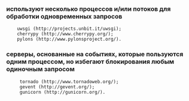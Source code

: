 ### используют несколько процессов и/или потоков для обработки одновременных запросов
```
    uwsgi (http://projects.unbit.it/uwsgi);
    cherrypy (http://www.cherrypy.org/);
    pylons (http://www.pylonsproject.org/).
```

### серверы, основанные на событиях, которые пользуются одним процессом, но избегают блокирования любым одиночным запросом
```
     tornado (http://www.tornadoweb.org/);
     gevent (http://gevent.org/);
     gunicorn (http://gunicorn.org/).
```        
